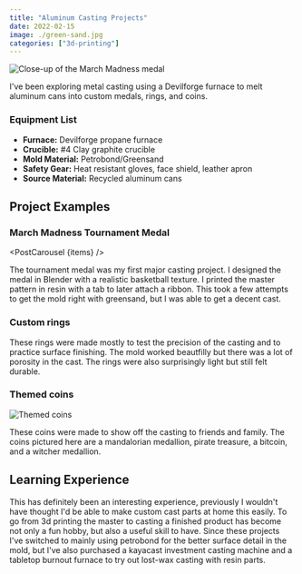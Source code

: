```yaml
---
title: "Aluminum Casting Projects"
date: 2022-02-15
image: ./green-sand.jpg
categories: ["3d-printing"]
---
```


<script>
    import PostCarousel from '$lib/components/PostCarousel.svelte';

    const items = [
        { 
            type: 'image',
            src: "/posts/metalcasting/mm-polish.jpg", 
            alt: "Mosier Madness 2022 Medal Casting" 
        },
        { 
            type: 'video',
            src: "/posts/metalcasting/furnace.mp4", 
            alt: "Devilforge furnace setup" 
        },
        { 
            type: 'image',
            src: "/posts/metalcasting/mm-mold.jpg", 
            alt: "Prepped mold half and resin master" 
        },
        { 
            type: 'image',
            src: "/posts/metalcasting/mm-mold-close.jpg", 
            alt: "Close-up of mold half" 
        },
        { 
            type: 'image',
            src: "/posts/metalcasting/mm-mold-top.jpg", 
            alt: "Mold top with pour spout and riser" 
        },
        { 
            type: 'image',
            src: "/posts/metalcasting/mm-post.jpg", 
            alt: "Separated mold halves" 
        },
        { 
            type: 'image',
            src: "/posts/metalcasting/mm-cast1.jpg", 
            alt: "Cast medal" 
        }
    ];

    const rings = [
        { 
            type: 'image',
            src: "/posts/metalcasting/ring-post.jpg", 
            alt: "Ring mold after casting" 
        },
        { 
            type: 'image',
            src: "/posts/metalcasting/ring.jpg", 
            alt: "Cast ring" 
        },
        { 
            type: 'image',
            src: "/posts/metalcasting/ring-close.jpg", 
            alt: "Close-up of the cast ring" 
        }
    ]

</script>

<div class="flex flex-col items-center w-full my-8">
    <img 
        src="/posts/metalcasting/green-sand.jpg" 
        alt="Close-up of the March Madness medal" 
        class="w-3/4 md:w-2/3 lg:w-1/2 h-auto rounded-lg shadow-lg" 
    />
</div>

I've been exploring metal casting using a Devilforge furnace to melt aluminum cans into custom medals, rings, and coins.

### Equipment List
- **Furnace:** Devilforge propane furnace
- **Crucible:** #4 Clay graphite crucible
- **Mold Material:** Petrobond/Greensand
- **Safety Gear:** Heat resistant gloves, face shield, leather apron
- **Source Material:** Recycled aluminum cans

## Project Examples

### March Madness Tournament Medal

<PostCarousel {items} />

The tournament medal was my first major casting project. I designed the medal in Blender with a realistic basketball texture. I printed the master pattern in resin with a tab to later attach a ribbon. This took a few attempts to get the mold right with greensand, but I was able to get a decent cast.

### Custom rings
<PostCarousel items={rings} />

These rings were made mostly to test the precision of the casting and to practice surface finishing. The mold worked beautfilly but there was a lot of porosity in the cast.
The rings were also surprisingly light but still felt durable.

### Themed coins

<div class="flex flex-col items-center w-full my-8">
    <img 
        src="/posts/metalcasting/coins2.jpg" 
        alt="Themed coins" 
        class="w-3/4 md:w-2/3 lg:w-1/2 h-auto rounded-lg shadow-lg" 
    />
</div>

These coins were made to show off the casting to friends and family. The coins pictured here are a mandalorian medallion, pirate treasure, a bitcoin, and a witcher medallion.

## Learning Experience

This has definitely been an interesting experience, previously I wouldn't have thought I'd be able to make custom cast parts at home this easily. To go from 3d printing the master to casting a finished product has become not only a fun hobby, but also a useful skill to have. Since these projects I've switched to mainly using petrobond for the better surface detail in the mold, but I've also purchased a kayacast investment casting machine and a tabletop burnout furnace to try out lost-wax casting with resin parts.

